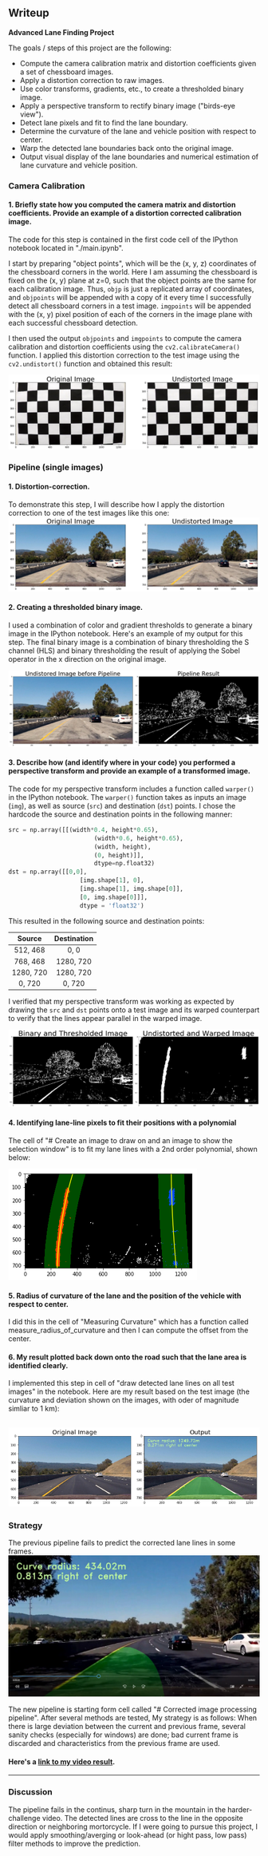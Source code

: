 ## Writeup 

**Advanced Lane Finding Project**

The goals / steps of this project are the following:

* Compute the camera calibration matrix and distortion coefficients given a set of chessboard images.
* Apply a distortion correction to raw images.
* Use color transforms, gradients, etc., to create a thresholded binary image.
* Apply a perspective transform to rectify binary image ("birds-eye view").
* Detect lane pixels and fit to find the lane boundary.
* Determine the curvature of the lane and vehicle position with respect to center.
* Warp the detected lane boundaries back onto the original image.
* Output visual display of the lane boundaries and numerical estimation of lane curvature and vehicle position.

[//]: # (Image References)

[image1]: ./examples/undistort_output.png "Undistorted"
[image2]: ./test_images/test1.jpg "Road Transformed"
[image3]: ./examples/binary_combo_example.jpg "Binary Example"
[image4]: ./examples/warped_straight_lines.jpg "Warp Example"
[image5]: ./examples/color_fit_lines.jpg "Fit Visual"
[image6]: ./examples/example_output.jpg "Output"
[video1]: ./project_video.mp4 "Video"

### Camera Calibration

#### 1. Briefly state how you computed the camera matrix and distortion coefficients. Provide an example of a distortion corrected calibration image.

The code for this step is contained in the first code cell of the IPython notebook located in "./main.ipynb".  

I start by preparing "object points", which will be the (x, y, z) coordinates of the chessboard corners in the world. Here I am assuming the chessboard is fixed on the (x, y) plane at z=0, such that the object points are the same for each calibration image.  Thus, `objp` is just a replicated array of coordinates, and `objpoints` will be appended with a copy of it every time I successfully detect all chessboard corners in a test image.  `imgpoints` will be appended with the (x, y) pixel position of each of the corners in the image plane with each successful chessboard detection.  

I then used the output `objpoints` and `imgpoints` to compute the camera calibration and distortion coefficients using the `cv2.calibrateCamera()` function.  I applied this distortion correction to the test image using the `cv2.undistort()` function and obtained this result: 

![Undistorted image](image0.png)

### Pipeline (single images)

#### 1. Distortion-correction.

To demonstrate this step, I will describe how I apply the distortion correction to one of the test images like this one:
![Undistorted image](image1.png)

#### 2. Creating a thresholded binary image.

I used a combination of color and gradient thresholds to generate a binary image in the IPython notebook.  Here's an example of my output for this step. The final binary image is a combination of binary thresholding the S channel (HLS) and binary thresholding the result of applying the Sobel operator in the x direction on the original image.

![Binary output](image2.png)

#### 3. Describe how (and identify where in your code) you performed a perspective transform and provide an example of a transformed image.

The code for my perspective transform includes a function called `warper()` in the IPython notebook.  The `warper()` function takes as inputs an image (`img`), as well as source (`src`) and destination (`dst`) points.  I chose the hardcode the source and destination points in the following manner:

```python
src = np.array([[(width*0.4, height*0.65),
                        (width*0.6, height*0.65),
                        (width, height),
                        (0, height)]], 
                        dtype=np.float32)
dst = np.array([[0,0], 
                    [img.shape[1], 0], 
                    [img.shape[1], img.shape[0]],
                    [0, img.shape[0]]],
                    dtype = 'float32') 
```

This resulted in the following source and destination points:

| Source        | Destination   | 
|:-------------:|:-------------:| 
|  512, 468     |   0,    0     | 
|  768, 468     | 1280, 720     |
| 1280, 720     | 1280, 720     |
|    0, 720     |    0, 720     |

I verified that my perspective transform was working as expected by drawing the `src` and `dst` points onto a test image and its warped counterpart to verify that the lines appear parallel in the warped image.

![alt text](image3.png)

#### 4. Identifying lane-line pixels to fit their positions with a polynomial

The cell of "# Create an image to draw on and an image to show the selection window" is to fit my lane lines with a 2nd order polynomial, shown below:

![alt text](image4.png)

#### 5. Radius of curvature of the lane and the position of the vehicle with respect to center.

I did this in the cell of "Measuring Curvature" which has a function called measure_radius_of_curvature and then I can compute the offset from the center. 

#### 6. My result plotted back down onto the road such that the lane area is identified clearly.

I implemented this step in cell of "draw detected lane lines on all test images" in the notebook.  Here are my result based on the test image (the curvature and deviation shown on the images, with oder of magnitude simliar to 1 km):

![alt text](image5.png)
---

### Strategy
The previous pipeline fails to predict the corrected lane lines in some frames. 
![alt text](image6.png)

The new pipeline is starting form cell called "# Corrected image processing pipeline". After several methods are tested, My strategy is as follows:
When there is large deviation between the current and previous frame, several sanity checks (especially for windows) are done; bad current frame is discarded and characteristics from the previous frame are used.

#### Here's a [link to my video result](./project_video_out_final.mp4).

---

### Discussion

The pipeline fails in the continus, sharp turn in the mountain in the harder-challenge video. The detected lines are cross to the line in the opposite direction or neighboring mortorcycle. If I were going to pursue this project, I would apply smoothing/averging or look-ahead (or hight pass, low pass) filter methods to improve the prediction.  
